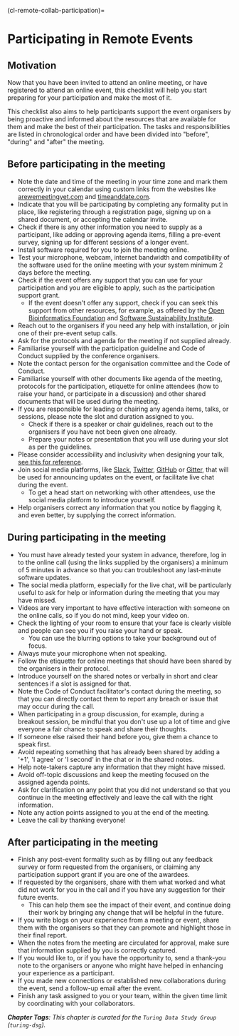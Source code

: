 (cl-remote-collab-participation)=
# Participating in Remote Events

## Motivation

Now that you have been invited to attend an online meeting, or have registered to attend an online event, this checklist will help you start preparing for your participation and make the most of it.

This checklist also aims to help participants support the event organisers by being proactive and informed about the resources that are available for them and make the best of their participation.
The tasks and responsibilities are listed in chronological order and have been divided into "before", "during" and "after" the meeting.

## Before participating in the meeting

- Note the date and time of the meeting in your time zone and mark them correctly in your calendar using custom links from the websites like [arewemeetingyet.com](https://www.timeanddate.com/worldclock/meeting.html) and [timeanddate.com](https://www.timeanddate.com/worldclock/fixedform.html).
- Indicate that you will be participating by completing any formality put in place, like registering through a registration page, signing up on a shared document, or accepting the calendar invite.
- Check if there is any other information you need to supply as a participant, like adding or approving agenda items, filling a pre-event survey, signing up for different sessions of a longer event.
- Install software required for you to join the meeting online.
- Test your microphone, webcam, internet bandwidth and compatibility of the software used for the online meeting with your system minimum 2 days before the meeting.
- Check if the event offers any support that you can use for your participation and you are eligible to apply, such as the participation support grant.
  - If the event doesn't offer any support, check if you can seek this support from other resources, for example, as offered by the [Open Bioinformatics Foundation](https://www.open-bio.org/travel-awards/) and [Software Sustainability Institute](https://software.ac.uk/programmes-and-events/fellowship-programme).
- Reach out to the organisers if you need any help with installation, or join one of their pre-event setup calls.
- Ask for the protocols and agenda for the meeting if not supplied already.
- Familiarise yourself with the participation guideline and Code of Conduct supplied by the conference organisers.
- Note the contact person for the organisation committee and the Code of Conduct.
- Familiarise yourself with other documents like agenda of the meeting, protocols for the participation, etiquette for online attendees (how to raise your hand, or participate in a discussion) and other shared documents that will be used during the meeting.
- If you are responsible for leading or chairing any agenda items, talks, or sessions, please note the slot and duration assigned to you.
  - Check if there is a speaker or chair guidelines, reach out to the organisers if you have not been given one already.
  - Prepare your notes or presentation that you will use during your slot as per the guidelines.
- Please consider accessibility and inclusivity when designing your talk, [see this for reference](https://www.w3.org/WAI/teach-advocate/accessible-presentations/#preparing-slides-and-projected-material-speakers).
- Join social media platforms, like [Slack](https://slack.com), [Twitter](https://twitter.com), [GitHub](https://github.com) or [Gitter](https://gitter.im), that will be used for announcing updates on the event, or facilitate live chat during the event.
  - To get a head start on networking with other attendees, use the social media platform to introduce yourself.
- Help organisers correct any information that you notice by flagging it, and even better, by supplying the correct information.

## During participating in the meeting

- You must have already tested your system in advance, therefore, log in to the online call (using the links supplied by the organisers) a minimum of 5 minutes in advance so that you can troubleshoot any last-minute software updates.
- The social media platform, especially for the live chat, will be particularly useful to ask for help or information during the meeting that you may have missed.
- Videos are very important to have effective interaction with someone on the online calls, so if you do not mind, keep your video on.
- Check the lighting of your room to ensure that your face is clearly visible and people can see you if you raise your hand or speak.
  - You can use the blurring options to take your background out of focus.
- Always mute your microphone when not speaking.
- Follow the etiquette for online meetings that should have been shared by the organisers in their protocol.
- Introduce yourself on the shared notes or verbally in short and clear sentences if a slot is assigned for that.
- Note the Code of Conduct facilitator's contact during the meeting, so that you can directly contact them to report any breach or issue that may occur during the call.
- When participating in a group discussion, for example, during a breakout session, be mindful that you don't use up a lot of time and give everyone a fair chance to speak and share their thoughts.
- If someone else raised their hand before you, give them a chance to speak first.
- Avoid repeating something that has already been shared by adding a '+1', 'I agree' or 'I second' in the chat or in the shared notes.
- Help note-takers capture any information that they might have missed.
- Avoid off-topic discussions and keep the meeting focused on the assigned agenda points.
- Ask for clarification on any point that you did not understand so that you continue in the meeting effectively and leave the call with the right information.
- Note any action points assigned to you at the end of the meeting.
- Leave the call by thanking everyone!

## After participating in the meeting

- Finish any post-event formality such as by filling out any feedback survey or form requested from the organisers, or claiming any participation support grant if you are one of the awardees.
- If requested by the organisers, share with them what worked and what did not work for you in the call and if you have any suggestion for their future events.
  - This can help them see the impact of their event, and continue doing their work by bringing any change that will be helpful in the future.
- If you write blogs on your experience from a meeting or event, share them with the organisers so that they can promote and highlight those in their final report.
- When the notes from the meeting are circulated for approval, make sure that information supplied by you is correctly captured.
- If you would like to, or if you have the opportunity to, send a thank-you note to the organisers or anyone who might have helped in enhancing your experience as a participant.
- If you made new connections or established new collaborations during the event, send a follow-up email after the event.
- Finish any task assigned to you or your team, within the given time limit by coordinating with your collaborators.

***Chapter Tags**: This chapter is curated for the `Turing Data Study Group` (`turing-dsg`).*
